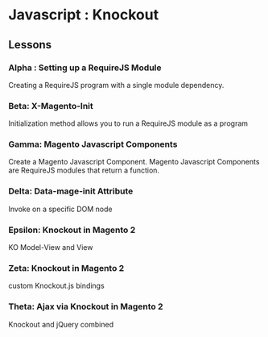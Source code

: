 # Javascript : Knockout

## Lessons

### Alpha : Setting up a RequireJS Module

Creating a RequireJS program with a single module dependency.

### Beta: X-Magento-Init

Initialization method allows you to run a RequireJS module as a program

### Gamma: Magento Javascript Components

Create a Magento Javascript Component. Magento Javascript Components are RequireJS modules that return a function.

### Delta: Data-mage-init Attribute

Invoke on a specific DOM node

### Epsilon: Knockout in Magento 2

KO Model-View and View

### Zeta: Knockout in Magento 2

custom Knockout.js bindings

### Theta: Ajax via Knockout in Magento 2

Knockout and jQuery combined
